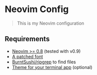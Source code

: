 # Neovim Config

> This is my Neovim configuration

## Requirements

* [Neovim >= 0.8](https://github.com/neovim/neovim/wiki/Installing-Neovim) (tested with v0.9)
* [A patched font](https://www.nerdfonts.com)
* [BurntSushi/ripgrep](https://github.com/BurntSushi/ripgrep) to find files
* [Theme for your terminal app](https://rosepinetheme.com/themes) (optional)

